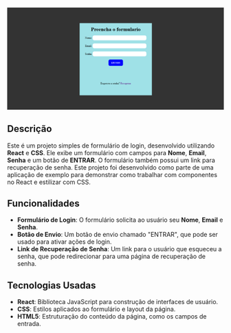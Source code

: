 ![Formulario simples](src/imagem/formulario-react.png)

## Descrição

Este é um projeto simples de formulário de login, desenvolvido utilizando **React** e **CSS**. Ele exibe um formulário com campos para **Nome**, **Email**, **Senha** e um botão de **ENTRAR**. O formulário também possui um link para recuperação de senha. Este projeto foi desenvolvido como parte de uma aplicação de exemplo para demonstrar como trabalhar com componentes no React e estilizar com CSS.

## Funcionalidades

- **Formulário de Login**: O formulário solicita ao usuário seu **Nome**, **Email** e **Senha**.
- **Botão de Envio**: Um botão de envio chamado "ENTRAR", que pode ser usado para ativar ações de login.
- **Link de Recuperação de Senha**: Um link para o usuário que esqueceu a senha, que pode redirecionar para uma página de recuperação de senha.

## Tecnologias Usadas

- **React**: Biblioteca JavaScript para construção de interfaces de usuário.
- **CSS**: Estilos aplicados ao formulário e layout da página.
- **HTML5**: Estruturação do conteúdo da página, como os campos de entrada.
